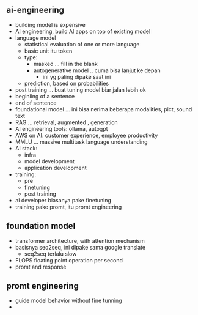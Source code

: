 ## ai-engineering
- building model is expensive
- AI engineering, build AI apps on top of existing model
- language model
    - statistical evaluation of one or more language
    - basic unit itu token
    - type:
        - masked ... fill in the blank
        - autogenerative model .. cuma bisa lanjut ke depan
            - ini yg paling dipake saat ini
    - prediction, based on probabilities
- post training ... buat tuning model biar jalan lebih ok
- <BOS> beginiing of a sentence
- <EOS> end of sentence
- foundational model ... ini bisa nerima beberapa modalities, pict, sound text
- RAG ... retrieval, augmented , generation
- AI engineering tools: ollama, autogpt
- AWS on AI: customer experience, employee productivity
- MMLU ... massive multitask language understanding
- AI stack:
    - infra
    - model development
    - application development
- training:
    - pre
    - finetuning
    - post training
- ai developer biasanya pake finetuning
- training pake promt, itu promt engineering

## foundation model
- transformer architecture, with attention mechanism
- basisnya seq2seq, ini dipake sama google translate
    - seq2seq terlalu slow
- FLOPS floating point operation per second
- promt and response

## promt engineering
- guide model behavior without fine tunning
- 
